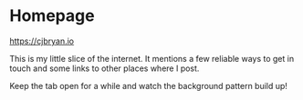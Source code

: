 # Homepage 

https://cjbryan.io

This is my little slice of the internet.
It mentions a few reliable ways to get in touch and some links to other places where I post.

Keep the tab open for a while and watch the background pattern build up!
